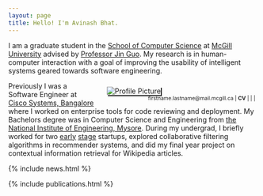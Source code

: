 ```yaml
---
layout: page
title: Hello! I'm Avinash Bhat. 
---
```

<p>
I am a graduate student in the <a href="https://cs.mcgill.ca">School of Computer Science</a> at <a href="https://www.cs.mcgill.ca">McGill University</a> advised by <a href="https://www.cs.mcgill.ca/~jguo">Professor Jin Guo</a>. My research is in human-computer interaction with a goal of improving the usability of intelligent systems geared towards software engineering. 
</p>

<div>
<div style="float:right;width:300px;padding-top:10px;padding-right:5px;padding-bottom:5px;padding-left:25px"><img alt="Profile Picture" src="{{site.baseurl}}/assets/images/avinashbhat_image_1.png" style="box-shadow:2px 2px;" /> 
<div style="float:right;font-size: 75%;">
            firstname.lastname@mail.mcgill.ca | 
            <a href="{{site.baseurl}}/assets/pdfs/resume_aug18_23.pdf" style="text-decoration:none" target="_blank"><b>CV</b></a> |
            <a href="https://www.linkedin.com/in/avinbhat"><i class="fa-brands fa-linkedin-in"></i></a> |
            <a href="https://github.com/avinashbhat"><i class="fa-brands fa-github"></i></a> |
            <a href="https://twitter.com/aviinashbhat"><i class="fa-brands fa-x-twitter"></i></a>
</div>
</div>

<p>Previously I was a Software Engineer at <a href="https://www.cisco.com/c/en_in/index.html">Cisco Systems, Bangalore</a> where I worked on enterprise tools for code reviewing and deployment. My Bachelors degree was in Computer Science and Engineering from <a href="https://nie.ac.in">the National Institute of Engineering, Mysore</a>. During my undergrad, I briefly worked for two <a href="http://hexoctane.com/">early</a> <a href="https://logichive.in/">stage</a> startups, explored collaborative filtering algorithms in recommender systems, and did my final year project on contextual information retrieval for Wikipedia articles.
</p>

{% include news.html %}

{% include publications.html %}

<!-- Resume/CV <a href="{{site.baseurl}}/cv">available on request</a>.  -->

